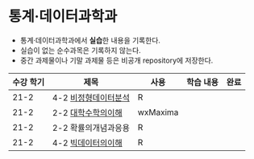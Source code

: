 # 통계·데이터과학과
* 통계·데이터과학과에서 **실습**한 내용을 기록한다.
* 실습이 없는 순수과목은 기록하지 않는다.
* 중간 과제물이나 기말 과제물 등은 비공개 repository에 저장한다.

|수강 학기|제목|사용|학습 내용|완료|
|---|---|---|---|---|
|21-2|4-2 [비정형데이터분석](https://github.com/hwahyeon/KNOU_Statistics/tree/main/%EB%B9%84%EC%A0%95%ED%98%95%EB%8D%B0%EC%9D%B4%ED%84%B0%EB%B6%84%EC%84%9D)|R|||
|21-2|2-2 [대학수학의이해](https://github.com/hwahyeon/KNOU_Statistics/tree/main/%EB%8C%80%ED%95%99%EC%88%98%ED%95%99%EC%9D%98%EC%9D%B4%ED%95%B4)|wxMaxima|||
|21-2|2-2 확률의개념과응용|R|||
|21-2|4-2 [빅데이터의이해](https://github.com/hwahyeon/KNOU_Statistics/tree/main/%EB%B9%85%EB%8D%B0%EC%9D%B4%ED%84%B0%EC%9D%98%EC%9D%B4%ED%95%B4)|R|||
